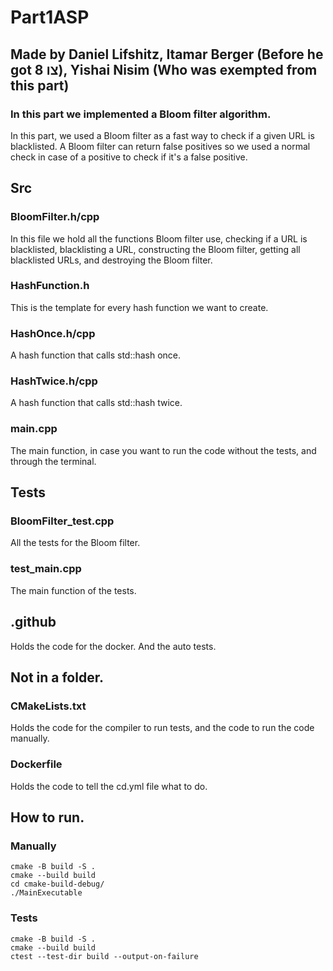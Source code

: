 # Part1ASP

## Made by Daniel Lifshitz, Itamar Berger (Before he got צו 8), Yishai Nisim (Who was exempted from this part)

### In this part we implemented a Bloom filter algorithm.

In this part, we used a Bloom filter as a fast way to check if a given URL is blacklisted.
A Bloom filter can return false positives so we used a normal check in case of a positive to check if it's a false positive.

## Src

### BloomFilter.h/cpp

In this file we hold all the functions Bloom filter use, checking if a URL is blacklisted, blacklisting a URL, constructing the Bloom filter, getting all blacklisted URLs, and destroying the Bloom filter.

### HashFunction.h

This is the template for every hash function we want to create.

### HashOnce.h/cpp

A hash function that calls std::hash once.

### HashTwice.h/cpp

A hash function that calls std::hash twice.

### main.cpp

The main function, in case you want to run the code without the tests, and through the terminal.

## Tests

### BloomFilter_test.cpp

All the tests for the Bloom filter.

### test_main.cpp

The main function of the tests.

## .github

Holds the code for the docker.
And the auto tests.

## Not in a folder.

### CMakeLists.txt

Holds the code for the compiler to run tests, and the code to run the code manually.

### Dockerfile

Holds the code to tell the cd.yml file what to do.

## How to run.

### Manually

```
cmake -B build -S .                       
cmake --build build
cd cmake-build-debug/
./MainExecutable
```

### Tests

```
cmake -B build -S .                       
cmake --build build
ctest --test-dir build --output-on-failure
```


